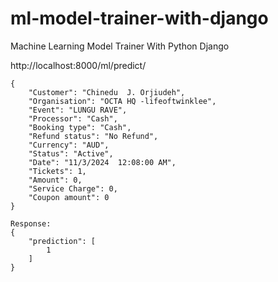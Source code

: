 # ml-model-trainer-with-django
Machine Learning Model Trainer With Python Django 


http://localhost:8000/ml/predict/
````
{
    "Customer": "Chinedu  J. Orjiudeh",
    "Organisation": "OCTA HQ -lifeoftwinklee",
    "Event": "LUNGU RAVE",
    "Processor": "Cash",
    "Booking type": "Cash",
    "Refund status": "No Refund",
    "Currency": "AUD",
    "Status": "Active",
    "Date": "11/3/2024  12:08:00 AM",
    "Tickets": 1,
    "Amount": 0,
    "Service Charge": 0,
    "Coupon amount": 0
}

Response:
{
    "prediction": [
        1
    ]
}
